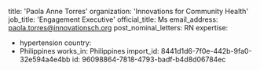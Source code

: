 title: 'Paola Anne Torres'
organization: 'Innovations for Community Health'
job_title: 'Engagement Executive'
official_title: Ms
email_address: paola.torres@innovationsch.org
post_nominal_letters: RN
expertise:
  - hypertension
country:
  - Philippines
works_in: Philippines
import_id: 8441d1d6-7f0e-442b-9fa0-32e594a4e4bb
id: 96098864-7818-4793-badf-b4d8d06784ec
